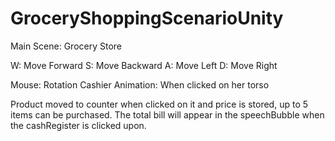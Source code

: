 # GroceryShoppingScenarioUnity

Main Scene: Grocery Store

W: Move Forward
S: Move Backward
A: Move Left
D: Move Right

Mouse: Rotation
Cashier Animation: When clicked on her torso

Product moved to counter when clicked on it and price is stored, up to 5 items can be purchased.
The total bill will appear in the speechBubble when the cashRegister is clicked upon.
